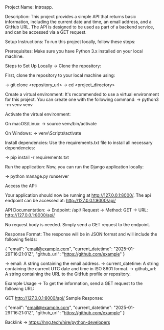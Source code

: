 Project Name: Introapp.

Description: This project provides a simple API that returns basic information, including the current date and time, an email address, and a GitHub URL. The API is designed to be used as part of a backend service, and can be accessed via a GET request.

Setup Instructions: To run this project locally, follow these steps:

Prerequisites: Make sure you have Python 3.x installed on your local machine.

Steps to Set Up Locally -> Clone the repository:

First, clone the repository to your local machine using:

-> git clone <repository_url> -> cd <project_directory>

Create a virtual environment: It's recommended to use a virtual environment for this project. You can create one with the following command: -> python3 -m venv venv

Activate the virtual environment:

On macOS/Linux: -> source venv/bin/activate

On Windows: -> venv\Scripts\activate

Install dependencies: Use the requirements.txt file to install all necessary dependencies:

-> pip install -r requirements.txt

Run the application: Now, you can run the Django application locally:

-> python manage.py runserver

Access the API:

Your application should now be running at http://127.0.0.1:8000/. The api endpoint can be accessed at: http://127.0.0.1:8000/api/


API Documentation: -> Endpoint: /api/ Request -> Method: GET -> URL: http://127.0.0.1:8000/api/

No request body is needed. Simply send a GET request to the endpoint.

Response Format: The response will be in JSON format and will include the following fields:

{ "email": "email@example.com", "current_datetime": "2025-01-29T16:21:01Z", "github_url": "https://github.com/example" }

-> email: A string containing the email address. -> current_datetime: A string containing the current UTC date and time in ISO 8601 format. -> github_url: A string containing the URL to the GitHub profile or repository.

Example Usage -> To get the information, send a GET request to the following URL:

GET http://127.0.0.1:8000/api/  Sample Response:

{ "email": "email@example.com", "current_datetime": "2025-01-29T16:21:01Z", "github_url": "https://github.com/example" }

Backlink -> https://hng.tech/hire/python-developers